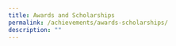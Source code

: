 ```yaml
---
title: Awards and Scholarships
permalink: /achievements/awards-scholarships/
description: ""
---
```

